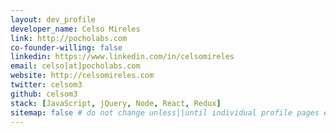 ```yaml
---
layout: dev_profile
developer_name: Celso Mireles
link: http://pocholabs.com
co-founder-willing: false
linkedin: https://www.linkedin.com/in/celsomireles
email: celso[at]pocholabs.com
website: http://celsomireles.com
twitter: celsom3
github: celsom3
stack: [JavaScript, jQuery, Node, React, Redux]
sitemap: false # do not change unless||until individual profile pages exist.
---
```

